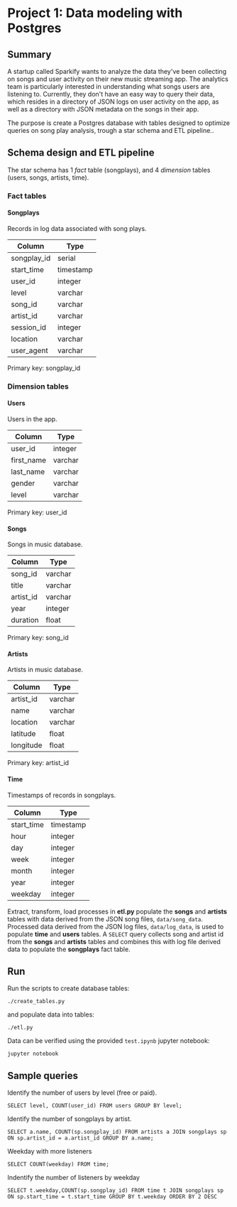 # Project 1: Data modeling with Postgres

## Summary

A startup called Sparkify wants to analyze the data they've been collecting on songs and user activity on their new music streaming app. The analytics team is particularly interested in understanding what songs users are listening to. Currently, they don't have an easy way to query their data, which resides in a directory of JSON logs on user activity on the app, as well as a directory with JSON metadata on the songs in their app.

The purpose is create a Postgres database with tables designed to optimize queries on song play analysis, trough a star schema and ETL pipeline..

## Schema design and ETL pipeline

The star schema has 1 *fact* table (songplays), and 4 *dimension* tables (users, songs, artists, time).

### Fact tables

#### Songplays

Records in log data associated with song plays.

|   Column    |            Type             |
| ----------- | --------------------------- |
| songplay_id | serial                      |
| start_time  | timestamp                      |
| user_id     | integer                     |
| level       | varchar                     |
| song_id     | varchar                     |
| artist_id   | varchar                     |
| session_id  | integer                     |
| location    | varchar                     |
| user_agent  | varchar                     |

Primary key: songplay_id

### Dimension tables

#### Users

Users in the app.

|   Column   |       Type        |
| ---------- | ----------------- |
| user_id    | integer           |
| first_name | varchar           |
| last_name  | varchar           |
| gender     | varchar           |
| level      | varchar           |

Primary key: user_id

#### Songs

Songs in music database.

|  Column   |         Type          |
| --------- | --------------------- |
| song_id   | varchar               |
| title     | varchar               |
| artist_id | varchar               |
| year      | integer               |
| duration  | float                 |

Primary key: song_id

#### Artists

Artists in music database.

|  Column   |         Type          |
| --------- | --------------------- |
| artist_id | varchar               |
| name      | varchar               |
| location  | varchar               |
| latitude  | float                 |
| longitude | float                 |

Primary key: artist_id

#### Time

Timestamps of records in songplays.

|   Column   |            Type             |
| ---------- | --------------------------- |
| start_time | timestamp                      |
| hour       | integer                     |
| day        | integer                     |
| week       | integer                     |
| month      | integer                     |
| year       | integer                     |
| weekday    | integer                     |


Extract, transform, load processes in **etl.py** populate the **songs** and **artists** tables with data derived from the JSON song files, `data/song_data`. Processed data derived from the JSON log files, `data/log_data`, is used to populate **time** and **users** tables. A `SELECT` query collects song and artist id from the **songs** and **artists** tables and combines this with log file derived data to populate the **songplays** fact table.


## Run

Run the scripts to create database tables:

```
./create_tables.py
```

and populate data into tables:

```
./etl.py
```

Data can be verified using the provided `test.ipynb` jupyter notebook:

```
jupyter notebook
````

## Sample queries

Identify the number of users by level (free or paid).

`SELECT level, COUNT(user_id) FROM users GROUP BY level;`

Identify the number of songplays by artist.

`SELECT a.name, COUNT(sp.songplay_id) FROM artists a JOIN songplays sp ON sp.artist_id = a.artist_id GROUP BY a.name;`

Weekday with more listeners

`SELECT COUNT(weekday) FROM time;`

Indentify the number of listeners by weekday

`SELECT t.weekday,COUNT(sp.songplay_id) FROM time t JOIN songplays sp ON sp.start_time = t.start_time GROUP BY t.weekday ORDER BY 2 DESC`